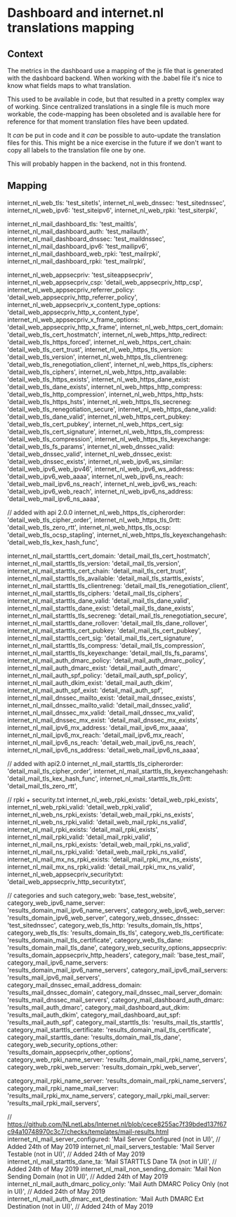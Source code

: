 # Dashboard and internet.nl translations mapping

## Context

The metrics in the dashboard use a mapping of the js file that is generated with the dashboard backend.
When working with the .babel file it's nice to know what fields maps to what translation.

This used to be available in code, but that resulted in a pretty complex way of working. Since centralized
translations in a single file is much more workable, the code-mapping has been obsoleted and is available here
for reference for that moment translation files have been updated.

It _can_ be put in code and it _can_ be possible to auto-update the translation files for this. This might be
a nice exercise in the future if we don't want to copy all labels to the translation file one by one.

This will probably happen in the backend, not in this frontend.


## Mapping

internet_nl_web_tls: 'test_sitetls',
internet_nl_web_dnssec: 'test_sitednssec',
internet_nl_web_ipv6: 'test_siteipv6',
internet_nl_web_rpki: 'test_siterpki',

internet_nl_mail_dashboard_tls: 'test_mailtls',
internet_nl_mail_dashboard_auth: 'test_mailauth',
internet_nl_mail_dashboard_dnssec: 'test_maildnssec',
internet_nl_mail_dashboard_ipv6: 'test_mailipv6',
internet_nl_mail_dashboard_web_rpki: 'test_mailrpki',
internet_nl_mail_dashboard_rpki: 'test_mailrpki',

internet_nl_web_appsecpriv: 'test_siteappsecpriv',
internet_nl_web_appsecpriv_csp: 'detail_web_appsecpriv_http_csp',
internet_nl_web_appsecpriv_referrer_policy: 'detail_web_appsecpriv_http_referrer_policy',
internet_nl_web_appsecpriv_x_content_type_options: 'detail_web_appsecpriv_http_x_content_type',
internet_nl_web_appsecpriv_x_frame_options: 'detail_web_appsecpriv_http_x_frame',
internet_nl_web_https_cert_domain: 'detail_web_tls_cert_hostmatch',
internet_nl_web_https_http_redirect: 'detail_web_tls_https_forced',
internet_nl_web_https_cert_chain: 'detail_web_tls_cert_trust',
internet_nl_web_https_tls_version: 'detail_web_tls_version',
internet_nl_web_https_tls_clientreneg: 'detail_web_tls_renegotiation_client',
internet_nl_web_https_tls_ciphers: 'detail_web_tls_ciphers',
internet_nl_web_https_http_available: 'detail_web_tls_https_exists',
internet_nl_web_https_dane_exist: 'detail_web_tls_dane_exists',
internet_nl_web_https_http_compress: 'detail_web_tls_http_compression',
internet_nl_web_https_http_hsts: 'detail_web_tls_https_hsts',
internet_nl_web_https_tls_secreneg: 'detail_web_tls_renegotiation_secure',
internet_nl_web_https_dane_valid: 'detail_web_tls_dane_valid',
internet_nl_web_https_cert_pubkey: 'detail_web_tls_cert_pubkey',
internet_nl_web_https_cert_sig: 'detail_web_tls_cert_signature',
internet_nl_web_https_tls_compress: 'detail_web_tls_compression',
internet_nl_web_https_tls_keyexchange: 'detail_web_tls_fs_params',
internet_nl_web_dnssec_valid: 'detail_web_dnssec_valid',
internet_nl_web_dnssec_exist: 'detail_web_dnssec_exists',
internet_nl_web_ipv6_ws_similar: 'detail_web_ipv6_web_ipv46',
internet_nl_web_ipv6_ws_address: 'detail_web_ipv6_web_aaaa',
internet_nl_web_ipv6_ns_reach: 'detail_web_mail_ipv6_ns_reach',
internet_nl_web_ipv6_ws_reach: 'detail_web_ipv6_web_reach',
internet_nl_web_ipv6_ns_address: 'detail_web_mail_ipv6_ns_aaaa',

// added with api 2.0.0
internet_nl_web_https_tls_cipherorder: 'detail_web_tls_cipher_order',
internet_nl_web_https_tls_0rtt: 'detail_web_tls_zero_rtt',
internet_nl_web_https_tls_ocsp: 'detail_web_tls_ocsp_stapling',
internet_nl_web_https_tls_keyexchangehash: 'detail_web_tls_kex_hash_func',

internet_nl_mail_starttls_cert_domain: 'detail_mail_tls_cert_hostmatch',
internet_nl_mail_starttls_tls_version: 'detail_mail_tls_version',
internet_nl_mail_starttls_cert_chain: 'detail_mail_tls_cert_trust',
internet_nl_mail_starttls_tls_available: 'detail_mail_tls_starttls_exists',
internet_nl_mail_starttls_tls_clientreneg: 'detail_mail_tls_renegotiation_client',
internet_nl_mail_starttls_tls_ciphers: 'detail_mail_tls_ciphers',
internet_nl_mail_starttls_dane_valid: 'detail_mail_tls_dane_valid',
internet_nl_mail_starttls_dane_exist: 'detail_mail_tls_dane_exists',
internet_nl_mail_starttls_tls_secreneg: 'detail_mail_tls_renegotiation_secure',
internet_nl_mail_starttls_dane_rollover: 'detail_mail_tls_dane_rollover',
internet_nl_mail_starttls_cert_pubkey: 'detail_mail_tls_cert_pubkey',
internet_nl_mail_starttls_cert_sig: 'detail_mail_tls_cert_signature',
internet_nl_mail_starttls_tls_compress: 'detail_mail_tls_compression',
internet_nl_mail_starttls_tls_keyexchange: 'detail_mail_tls_fs_params',
internet_nl_mail_auth_dmarc_policy: 'detail_mail_auth_dmarc_policy',
internet_nl_mail_auth_dmarc_exist: 'detail_mail_auth_dmarc',
internet_nl_mail_auth_spf_policy: 'detail_mail_auth_spf_policy',
internet_nl_mail_auth_dkim_exist: 'detail_mail_auth_dkim',
internet_nl_mail_auth_spf_exist: 'detail_mail_auth_spf',
internet_nl_mail_dnssec_mailto_exist: 'detail_mail_dnssec_exists',
internet_nl_mail_dnssec_mailto_valid: 'detail_mail_dnssec_valid',
internet_nl_mail_dnssec_mx_valid: 'detail_mail_dnssec_mx_valid',
internet_nl_mail_dnssec_mx_exist: 'detail_mail_dnssec_mx_exists',
internet_nl_mail_ipv6_mx_address: 'detail_mail_ipv6_mx_aaaa',
internet_nl_mail_ipv6_mx_reach: 'detail_mail_ipv6_mx_reach',
internet_nl_mail_ipv6_ns_reach: 'detail_web_mail_ipv6_ns_reach',
internet_nl_mail_ipv6_ns_address: 'detail_web_mail_ipv6_ns_aaaa',

// added with api2.0
internet_nl_mail_starttls_tls_cipherorder: 'detail_mail_tls_cipher_order',
internet_nl_mail_starttls_tls_keyexchangehash: 'detail_mail_tls_kex_hash_func',
internet_nl_mail_starttls_tls_0rtt: 'detail_mail_tls_zero_rtt',

// rpki + security.txt
internet_nl_web_rpki_exists: 'detail_web_rpki_exists',
internet_nl_web_rpki_valid: 'detail_web_rpki_valid',
internet_nl_web_ns_rpki_exists: 'detail_web_mail_rpki_ns_exists',
internet_nl_web_ns_rpki_valid: 'detail_web_mail_rpki_ns_valid',
internet_nl_mail_rpki_exists: 'detail_mail_rpki_exists',
internet_nl_mail_rpki_valid: 'detail_mail_rpki_valid',
internet_nl_mail_ns_rpki_exists: 'detail_web_mail_rpki_ns_valid',
internet_nl_mail_ns_rpki_valid: 'detail_web_mail_rpki_ns_valid',
internet_nl_mail_mx_ns_rpki_exists: 'detail_mail_rpki_mx_ns_exists',
internet_nl_mail_mx_ns_rpki_valid: 'detail_mail_rpki_mx_ns_valid',
internet_nl_web_appsecpriv_securitytxt: 'detail_web_appsecpriv_http_securitytxt',


// categories and such
category_web: 'base_test_website',
category_web_ipv6_name_server: 'results_domain_mail_ipv6_name_servers',
category_web_ipv6_web_server: 'results_domain_ipv6_web_server',
category_web_dnssec_dnssec: 'test_sitednssec',
category_web_tls_http: 'results_domain_tls_https',
category_web_tls_tls: 'results_domain_tls_tls',
category_web_tls_certificate: 'results_domain_mail_tls_certificate',
category_web_tls_dane: 'results_domain_mail_tls_dane',
category_web_security_options_appsecpriv: 'results_domain_appsecpriv_http_headers',
category_mail: 'base_test_mail',
category_mail_ipv6_name_servers: 'results_domain_mail_ipv6_name_servers',
category_mail_ipv6_mail_servers: 'results_mail_ipv6_mail_servers',
category_mail_dnssec_email_address_domain: 'results_mail_dnssec_domain',
category_mail_dnssec_mail_server_domain: 'results_mail_dnssec_mail_servers',
category_mail_dashboard_auth_dmarc: 'results_mail_auth_dmarc',
category_mail_dashboard_aut_dkim: 'results_mail_auth_dkim',
category_mail_dashboard_aut_spf: 'results_mail_auth_spf',
category_mail_starttls_tls: 'results_mail_tls_starttls',
category_mail_starttls_certificate: 'results_domain_mail_tls_certificate',
category_mail_starttls_dane: 'results_domain_mail_tls_dane',
category_web_security_options_other: 'results_domain_appsecpriv_other_options',
category_web_rpki_name_server: 'results_domain_mail_rpki_name_servers',
category_web_rpki_web_server: 'results_domain_rpki_web_server',

category_mail_rpki_name_server: 'results_domain_mail_rpki_name_servers',
category_mail_rpki_name_mail_server: 'results_mail_rpki_mx_name_servers',
category_mail_rpki_mail_server: 'results_mail_rpki_mail_servers',



// https://github.com/NLnetLabs/Internet.nl/blob/cece8255ac7f39bded137f67c94a10748970c3c7/checks/templates/mail-results.html
internet_nl_mail_server_configured: 'Mail Server Configured (not in UI)',  // Added 24th of May 2019
internet_nl_mail_servers_testable: 'Mail Server Testable (not in UI)',  // Added 24th of May 2019
internet_nl_mail_starttls_dane_ta: 'Mail STARTTLS Dane TA (not in UI)',  // Added 24th of May 2019
internet_nl_mail_non_sending_domain: 'Mail Non Sending Domain (not in UI)',  // Added 24th of May 2019
internet_nl_mail_auth_dmarc_policy_only: 'Mail Auth DMARC Policy Only (not in UI)',   // Added 24th of May 2019
internet_nl_mail_auth_dmarc_ext_destination: 'Mail Auth DMARC Ext Destination (not in UI)',  // Added 24th of May 2019